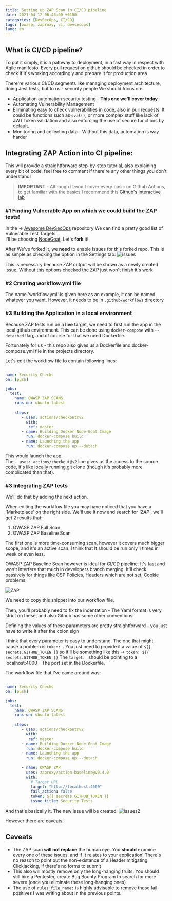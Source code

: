 ```yaml
---
title: Setting up ZAP Scan in CI/CD pipeline
date: 2021-04-12 06:46:00 +0100
categories: [DevSecOps, CI/CD]
tags: [owasp, zaproxy, ci, devsecops]
lang: en
---
```


## What is CI/CD pipeline?
To put it simply, it is a pathway to deployment, in a fast way in respect with Agile manifesto.
Every pull request on github should be checked in order to check if it's working accordingly and prepare it for production area

There're various CI/CD segments like managing deployment architecture, doing Jest tests, but to us - security people We should focus on:

- Application automation security testing - **This one we'll cover today**
- Automating Vulnerability Management
- Eliminating easy to check vulnerabilities in code, also in pull requests. It could be functions such as ```eval()```, or more complex stuff like lack of JWT token validation and also enforcing the use of secure functions by default.
- Monitoring and collecting data - Without this data, automation is way harder

## Integrating ZAP Action into CI pipeline:
This will provide a straightforward step-by-step tutorial, also explaining every bit of code, feel free to comment if there're any other things you don't understand!

> **IMPORTANT** - Although It won't cover every basic on Github Actions, to get familiar with the basics I recommend this [Github's interactive lab](https://lab.github.com/githubtraining/github-actions:-continuous-integration)

### #1 Finding Vulnerable App on which we could build the ZAP tests!

In the -> [Awesome DevSecOps](https://github.com/devsecops/awesome-devsecops#training) repository We can find a pretty good list of Vulnerable Test Targets.  
I'll be choosing [NodeGoat](https://github.com/OWASP/NodeGoat). Let's **fork** it!

After We've forked it, we **need** to enable Issues for this forked repo. This is as simple as checking the option in the Settings tab:
![issues](https://imgur.com/Zk58nHJ.png)

This is necessary because ZAP output will be shown as a newly created issue. Without this options checked the ZAP just won't finish it's work 

### #2 Creating workflow.yml file
The name 'workflow.yml' is given here as an example, it can be named whatever you want. However, it needs to be in ```.github/workflows``` directory

### #3 Building the Application in a local environment

Because ZAP tests run on a **live** target, we need to first run the app in the local github environment. This can be done using ```docker-compose``` with ```--detached``` flag, and of course for that we need Dockerfile.

Fortunately for us - this repo also gives us a Dockerfile and docker-compose.yml file in the projects directory.

Let's edit the workflow file to contain following lines:

```yml

name: Security Checks
on: [push]

jobs:
  test:
    name: OWASP ZAP SCANS
    runs-on: ubuntu-latest
    
    steps:
       - uses: actions/checkout@v2
         with:
          ref: master
       - name: Building Docker Node-Goat Image
         run: docker-compose build
       - name: Launching the app
         run: docker-compose up --detach
```
This would launch the app.  
The ```- uses: actions/checkout@v2``` line gives us the access to the source code, it's like locally running git clone (though it's probably more complicated than that).

### #3 Integrating ZAP tests

We'll do that by adding the next action.

When editing the workflow file you may have noticed that you have a 'Marketplace' on the right side. We'll use it now and search for *'ZAP'*, we'll get 2 results that:
1. OWASP ZAP Full Scan
2. OWASP ZAP Baseline Scan

The first one is more time-consuming scan, however it covers much bigger scope, and it's an active scan. I think that It should be run only 1 times in week or even less.

OWASP ZAP Baseline Scan however is ideal for CI/CD pipeline. It's fast and won't interfere that much in developers branch merging. It'll check passively for things like CSP Policies, Headers which are not set, Cookie problems.

![ZAP](https://imgur.com/PD31qio.png)

We need to copy this snippet into our workflow file.

Then, you'll probably need to fix the indentation - The Yaml format is very strict on these, and also Github has some other conventions.

Defining the values of these parameters are pretty straightforward - you just have to write it after the colon sign

I think that every parameter is easy to understand. The one that might cause a problem is ```token: ```.
You just need to provide it a value of ```${{ secrets.GITHUB_TOKEN }}``` so it'll be something like this -> ```token: ${{ secrets.GITHUB_TOKEN }}```
The ```target: ``` should be pointing to a localhost:4000 - The port set in the Dockerfile.

The workflow file that I've came around was:

```yml

name: Security Checks
on: [push]

jobs:
  test:
    name: OWASP ZAP SCANS
    runs-on: ubuntu-latest
    
    steps:
       - uses: actions/checkout@v2
         with:
          ref: master
       - name: Building Docker Node-Goat Image
         run: docker-compose build
       - name: Launching the app
         run: docker-compose up --detach
         
       - name: OWASP ZAP
         uses: zaproxy/action-baseline@v0.4.0
         with:
           # Target URL
           target: "http://localhost:4000"
           fail_action: false
           token: ${{ secrets.GITHUB_TOKEN }}
           issue_title: Security Tests

```
And that's basically it. The new issue will be created: 
![issues2](https://imgur.com/rBENnhL.png)

However there are caveats:

## Caveats
- The ZAP scan **will not replace** the human eye. You **should** examine every one of these issues, and If It relates to your application! There's no reason to point out the non-existance of a Header mitigating Clickjacking, if there's no forms to submit
- This also will mostly remove only the long-hanging fruits. You should still  hire a Pentester, create Bug Bounty Program to search for more severe (once you eliminate these long-hanging ones)
- The use of ```rules_file_name:``` is highly advisable to remove those fail-positives I was writing about in the previous points.